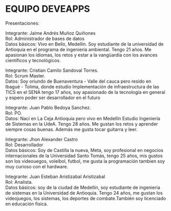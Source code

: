 # EQUIPO DEVEAPPS

Presentaciones:

Integrante: Jaime Andrés Muñoz Quiñones<br>
Rol: Administrador de bases de datos<br>
Datos básicos: Vivo en Bello, Medellín. Soy estudiante de la universidad de Antioquia
en el programa de ingeniería ambiental. Tengo 21 años. Me apasionan los idiomas, los retos
y estar a la vangüardia con los avances científicos y tecnológicos.

Integrante: Cristian Camilo Sandoval Torres.<br>
Rol: Scrum Master.<br>
Datos: Soy oriundo de Buenaventura - Valle del cauca pero resido en Ibagué - Tolima, donde 
estudio Implementación de infraestructura de las TICS en el SENA tengo 17 años, soy apasionado de 
la tecnología en general y espero poder ser desarrollador en el futuro

Integrante: Juan Pablo Bedoya Sanchez.<br>
Rol: PO.<br>
Datos: Nací en La Ceja Antioquia pero vivo en Medellín
Estudio Ingeniería de Sistemas en la UdeA.  Tengo 28 años.
Me gustan los retos y aprender siempre cosas buenas. Además me gusta tocar guitarra y leer.


Integrante: Jhon Alexander Castro<br>
Rol: Desarrollador <br>
Datos básicos: Soy de Castilla la nueva, Meta, soy profesional en negocios internacionales
de la Universidad Santo Tomás, tengo 25 años, mis gustos son los videouegos, voleibol, futbol, 
me gusta la programación tambien soy muy curioso con el hardware.

Integrante: Juan Esteban Aristizabal Aristizabal<br>
Rol: Analista.<br>
Datos básicos: soy de la ciudad de Medellín, soy estudiante de ingenieria de sistemas en la 
Universidad de Antioquia. Tengo 24 años, me gustan los videojuegos, los sistemas, 
los deportes de combate.También soy licenciado en educación fisica.
